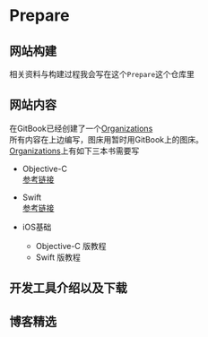 # Prepare

## 网站构建
相关资料与构建过程我会写在这个`Prepare`这个仓库里


## 网站内容
在GitBook已经创建了一个[Organizations](https://www.gitbook.com/@iosboot)   
所有内容在上边编写，图床用暂时用GitBook上的图床。    
[Organizations](https://www.gitbook.com/@iosboot)上有如下三本书需要写   

- Objective-C   
[参考链接](http://www.yiibai.com/objective_c/home.html)

- Swift  
[参考链接](http://wiki.jikexueyuan.com/project/swift/chapter1/01_swift.html)

- iOS基础
    - Objective-C 版教程
    - Swift 版教程




## 开发工具介绍以及下载

## 博客精选


